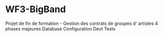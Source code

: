 # WF3-BigBand
Projet de fin de formation - Gestion des contrats de groupes d' artistes
4 phases majeures
Database
Configuration
Devt
Tests

